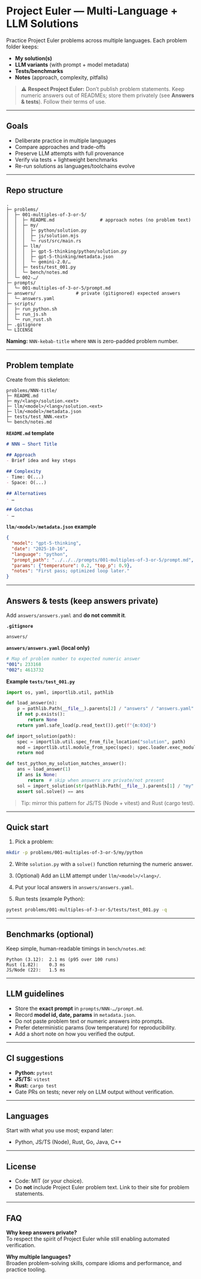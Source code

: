 # Project Euler — Multi-Language + LLM Solutions

Practice Project Euler problems across multiple languages. Each problem folder keeps:
- **My solution(s)**
- **LLM variants** (with prompt + model metadata)
- **Tests/benchmarks**
- **Notes** (approach, complexity, pitfalls)

> ⚠️ **Respect Project Euler:** Don’t publish problem statements. Keep numeric answers out of READMEs; store them privately (see **Answers & tests**). Follow their terms of use.

---

## Goals
- Deliberate practice in multiple languages
- Compare approaches and trade-offs
- Preserve LLM attempts with full provenance
- Verify via tests + lightweight benchmarks
- Re-run solutions as languages/toolchains evolve

---

## Repo structure

```
.
├─ problems/
│  ├─ 001-multiples-of-3-or-5/
│  │  ├─ README.md                 # approach notes (no problem text)
│  │  ├─ my/
│  │  │  ├─ python/solution.py
│  │  │  ├─ js/solution.mjs
│  │  │  └─ rust/src/main.rs
│  │  ├─ llm/
│  │  │  ├─ gpt-5-thinking/python/solution.py
│  │  │  ├─ gpt-5-thinking/metadata.json
│  │  │  └─ gemini-2.0/…
│  │  ├─ tests/test_001.py
│  │  └─ bench/notes.md
│  └─ 002-…/
├─ prompts/
│  └─ 001-multiples-of-3-or-5/prompt.md
├─ answers/               # private (gitignored) expected answers
│  └─ answers.yaml
├─ scripts/
│  ├─ run_python.sh
│  ├─ run_js.sh
│  └─ run_rust.sh
├─ .gitignore
└─ LICENSE
```

**Naming:** `NNN-kebab-title` where `NNN` is zero-padded problem number.

---

## Problem template

Create from this skeleton:

```
problems/NNN-title/
├─ README.md
├─ my/<lang>/solution.<ext>
├─ llm/<model>/<lang>/solution.<ext>
├─ llm/<model>/metadata.json
├─ tests/test_NNN.<ext>
└─ bench/notes.md
```

**`README.md` template**
```md
# NNN — Short Title

## Approach
- Brief idea and key steps

## Complexity
- Time: O(...)
- Space: O(...)

## Alternatives
- …

## Gotchas
- …
```

**`llm/<model>/metadata.json` example**
```json
{
  "model": "gpt-5-thinking",
  "date": "2025-10-16",
  "language": "python",
  "prompt_path": "../../../prompts/001-multiples-of-3-or-5/prompt.md",
  "params": {"temperature": 0.2, "top_p": 0.9},
  "notes": "First pass; optimized loop later."
}
```

---

## Answers & tests (keep answers private)

Add `answers/answers.yaml` and **do not commit it**.

**`.gitignore`**
```
answers/
```

**`answers/answers.yaml` (local only)**
```yaml
# Map of problem number to expected numeric answer
"001": 233168
"002": 4613732
```

**Example `tests/test_001.py`**
```python
import os, yaml, importlib.util, pathlib

def load_answer(n):
    p = pathlib.Path(__file__).parents[2] / "answers" / "answers.yaml"
    if not p.exists():
        return None
    return yaml.safe_load(p.read_text()).get(f"{n:03d}")

def import_solution(path):
    spec = importlib.util.spec_from_file_location("solution", path)
    mod = importlib.util.module_from_spec(spec); spec.loader.exec_module(mod)
    return mod

def test_python_my_solution_matches_answer():
    ans = load_answer(1)
    if ans is None:
        return  # skip when answers are private/not present
    sol = import_solution(str(pathlib.Path(__file__).parents[1] / "my" / "python" / "solution.py"))
    assert sol.solve() == ans
```
> Tip: mirror this pattern for JS/TS (Node + vitest) and Rust (cargo test).

---

## Quick start

1) Pick a problem:  
```bash
mkdir -p problems/001-multiples-of-3-or-5/my/python
```

2) Write `solution.py` with a `solve()` function returning the numeric answer.

3) (Optional) Add an LLM attempt under `llm/<model>/<lang>/`.

4) Put your local answers in `answers/answers.yaml`.

5) Run tests (example Python):  
```bash
pytest problems/001-multiples-of-3-or-5/tests/test_001.py -q
```

---

## Benchmarks (optional)

Keep simple, human-readable timings in `bench/notes.md`:
```
Python (3.12):  2.1 ms (p95 over 100 runs)
Rust (1.82):    0.3 ms
JS/Node (22):   1.5 ms
```

---

## LLM guidelines

- Store the **exact prompt** in `prompts/NNN-…/prompt.md`.  
- Record **model id, date, params** in `metadata.json`.  
- Do not paste problem text or numeric answers into prompts.  
- Prefer deterministic params (low temperature) for reproducibility.  
- Add a short note on how you verified the output.

---

## CI suggestions

- **Python:** `pytest`  
- **JS/TS:** `vitest`  
- **Rust:** `cargo test`  
- Gate PRs on tests; never rely on LLM output without verification.

---

## Languages

Start with what you use most; expand later:
- Python, JS/TS (Node), Rust, Go, Java, C++

---

## License

- Code: MIT (or your choice).  
- Do **not** include Project Euler problem text. Link to their site for problem statements.

---

## FAQ

**Why keep answers private?**  
To respect the spirit of Project Euler while still enabling automated verification.

**Why multiple languages?**  
Broaden problem-solving skills, compare idioms and performance, and practice tooling.
